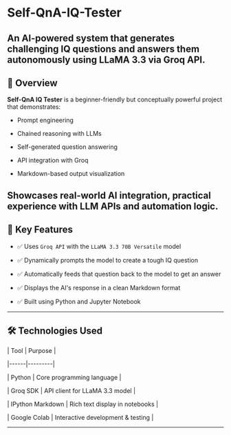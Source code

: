 # Self-QnA-IQ-Tester

An AI-powered system that generates challenging IQ questions and answers them autonomously using LLaMA 3.3 via Groq API.
---

## 🚀 Overview

**Self-QnA IQ Tester** is a beginner-friendly but conceptually powerful project that demonstrates:

- Prompt engineering
  
- Chained reasoning with LLMs
  
- Self-generated question answering
  
- API integration with Groq
  
- Markdown-based output visualization

Showcases real-world AI integration, practical experience with LLM APIs and automation logic.
---

## 🎯 Key Features

- ✅ Uses `Groq API` with the `LLaMA 3.3 70B Versatile` model
  
- ✅ Dynamically prompts the model to create a tough IQ question
  
- ✅ Automatically feeds that question back to the model to get an answer
  
- ✅ Displays the AI's response in a clean Markdown format
  
- ✅ Built using Python and Jupyter Notebook
---

## 🛠️ Technologies Used

| Tool | Purpose |

|------|---------|

| Python | Core programming language |

| Groq SDK | API client for LLaMA 3.3 model |

| IPython Markdown | Rich text display in notebooks |

| Google Colab | Interactive development & testing |

---

